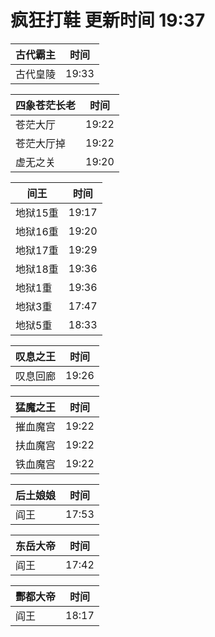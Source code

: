 # 疯狂打鞋 更新时间 19:37

| 古代霸主   | 时间    |
|--------|-------|
| 古代皇陵 | 19:33 |

| 四象苍茫长老   | 时间    |
|--------|-------|
| 苍茫大厅 | 19:22 |
| 苍茫大厅掉 | 19:22 |
| 虚无之关 | 19:20 |

| 间王   | 时间    |
|--------|-------|
| 地狱15重 | 19:17 |
| 地狱16重 | 19:20 |
| 地狱17重 | 19:29 |
| 地狱18重 | 19:36 |
| 地狱1重 | 19:36 |
| 地狱3重 | 17:47 |
| 地狱5重 | 18:33 |

| 叹息之王   | 时间    |
|--------|-------|
| 叹息回廊 | 19:26 |

| 猛魔之王   | 时间    |
|--------|-------|
| 摧血魔宫 | 19:22 |
| 扶血魔宫 | 19:22 |
| 铁血魔宫 | 19:22 |

| 后土娘娘   | 时间    |
|--------|-------|
| 阎王 | 17:53 |

| 东岳大帝   | 时间    |
|--------|-------|
| 阎王 | 17:42 |

| 酆都大帝   | 时间    |
|--------|-------|
| 阎王 | 18:17 |